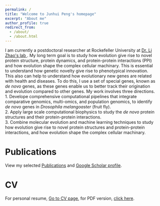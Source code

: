 ```yaml
---
permalink: /
title: "Welcome to Junhui Peng's homepage"
excerpt: "About me"
author_profile: true
redirect_from: 
  - /about/
  - /about.html
---
```

I am currently a postdoctoral researcher at Rockefeller University at <a href="https://zhaolab.rockefeller.edu">Dr. Li Zhao's lab </a>. My long term goal is to study how evolution give rise to novel protein structure, protein dynamics, and protein-protein interactions (PPI) and how evolution shape the complex cellular machinary. This is essential to understand how genetic novelty give rise to phenotypical innovation. This also can help to understand how evolutionary new genes are related with health and diseases. To do this, I use a set of special genes, known as <i>de novo</i> genes, as these genes enable us to better track their origination and evolution compared to other genes. My work involves three directions.  
    1. Develope comprehensive computational pipelines that integrate comparative genomics, multi-omics, and population genomics, to identify <i>de novo</i> genes in <i>Drosophila melangoaster</i> (fruit fly).  
    2. Apply large scale computational biophysics to study the <i>de novo</i> protein structures and their protein-protein interactions.   
    3. Combine molecular evolution and machine learning techniques to study how evolution give rise to novel protein structures and protein-protein interactions, and how evolution shape the complex cellular machinary.  

Publications
======
View my selected [Publications](https://jhpanda.github.io/publications) and <a href="https://scholar.google.com/citations?user=c5EdqCYAAAAJ&hl=en">Google Scholar profile</a>.

CV
======
For personal resume, [Go to CV page](https://jhpanda.github.io/cv), for PDF version, <a href="https://jhpanda.github.io/files/JunhuiPeng_CV.pdf">click here</a>.
